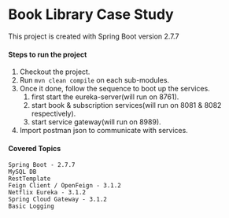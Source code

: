 # Book Library Case Study
This project is created with Spring Boot version 2.7.7

#### Steps to run the project

1. Checkout the project.
2. Run `mvn clean compile` on each sub-modules.
3. Once it done, follow the sequence to boot up the services.
   1. first start the eureka-server(will run on 8761).
   2. start book & subscription services(will run on 8081 & 8082 respectively).
   3. start service gateway(will run on 8989).
4. Import postman json to communicate with services.


#### Covered Topics
```
Spring Boot - 2.7.7
MySQL DB
RestTemplate
Feign Client / OpenFeign - 3.1.2
Netflix Eureka - 3.1.2
Spring Cloud Gateway - 3.1.2
Basic Logging
```

